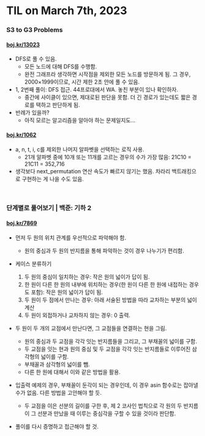# **TIL on March 7th, 2023**
### S3 to G3 Problems
#### [boj.kr/13023](../../../Problem%20Solving/boj/random%20defense/13023-03-07-2023.cpp)
* DFS로 풀 수 있음.
  - 모든 노드에 대해 DFS를 수행함.
  - 완전 그래프라 생각하면 시작점을 제외한 모든 노드를 방문하게 됨. 그 경우, 2000×1999이므로, 시간 제한 2초 안에 풀 수 있음.
* 1, 2번째 풀이: DFS 접근. 44프로대에서 WA. 놓친 부분이 있나 확인하자.
  - 중간에 사이클이 있으면, 제대로된 판단을 못함. 더 긴 경로가 있는데도 짧은 경로를 택하고 판단하게 됨.
* 반례가 있을까?
  - 아직 모르는 알고리즘을 알아야 하는 문제일지도...

#### [boj.kr/1062](../../../Problem%20Solving/boj/random%20defense/1062-03-07-2023.cpp)
* a, n, t, i, c를 제외한 나머지 알파벳을 선택하는 로직 사용.
  - 21개 알파벳 중에 10개 또는 11개를 고르는 경우의 수가 가장 많음: 21C10 = 21C11 = 352,716
* 생각보다 next_permutation 연산 속도가 빠르지 않기는 했음. 차라리 백트래킹으로 구현하는 게 나을 수도 있음.

<br>

### 단계별로 풀어보기 | 백준: 기하 2
#### [boj.kr/7869](../../../Problem%20Solving/boj/Math/7869-03-03-2023.cpp)
* 먼저 두 원의 위치 관계를 우선적으로 파악해야 함.
  - 원의 중심과 두 원의 반지름을 통해 파악하는 것이 경우 나누기가 편리함.

* 케이스 분류하기
  1. 두 원의 중심이 일치하는 경우: 작은 원의 넓이가 답이 됨.
  2. 한 원이 다른 한 원의 내부에 위치하는 경우(한 원이 다른 한 원에 내접하는 경우도 포함): 작은 원의 넓이가 답이 됨.
  3. 두 원이 두 점에서 만나는 경우: 아래 서술된 방법을 따라 교차하는 부분의 넓이 계산
  4. 두 원이 외접하거나 교차하지 않는 경우: 0 출력.

* 두 원이 두 개의 교점에서 만난다면, 그 교점들을 연결하는 현을 그림.
  - 원의 중심과 두 교점을 각각 잇는 반지름들을 그리고, 그 부채꼴의 넓이를 구함.
  - 두 교점을 잇는 현과 원의 중심 및 두 교점을 각각 잇는 반지름들로 이루어진 삼각형의 넓이를 구함.
  - 부채꼴과 삼각형의 넓이를 뺌.
  - 다른 한 원에 대해서 이와 같은 방법을 활용.

* 입출력 예제의 경우, 부채꼴이 둔각이 되는 경우인데, 이 경우 asin 함수로는 잡아낼 수가 없음. 다른 방법을 고안해야 할 듯.
  - 두 교점을 이은 선분의 길이를 구한 후, 제 2 코사인 법칙으로 각 원의 두 반지름이 그 선분과 만났을 때 이루는 중심각을 구할 수 있을 것이라 판단함.

* 풀이를 다시 증명하고 접근해야 할 것. 